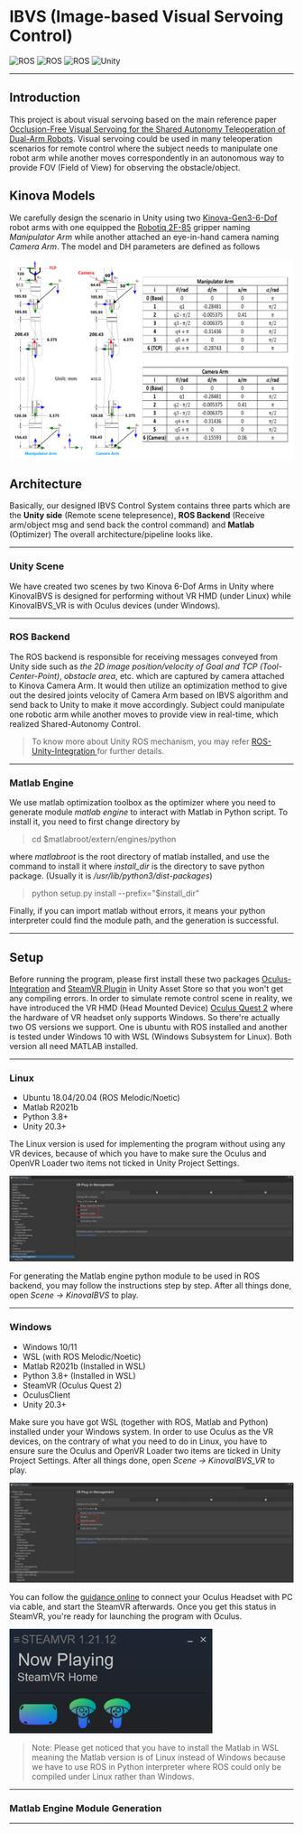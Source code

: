 # IBVS (Image-based Visual Servoing Control)

![ROS](https://img.shields.io/badge/ROS-melodic-yellowgreen)
![ROS](https://img.shields.io/badge/ROS-noetic-brightgreen)
![ROS](https://img.shields.io/badge/Windows-10-blue)
![Unity](https://img.shields.io/badge/Unity-2020.2+-lightgrey)

---

## Introduction

This project is about visual servoing based on the main reference paper [Occlusion-Free Visual Servoing for the Shared Autonomy Teleoperation of Dual-Arm Robots](https://ieeexplore.ieee.org/document/8253809).
Visual servoing could be used in many teleoperation scenarios for remote control where the subject needs to manipulate one robot arm
while another moves correspondently in an autonomous way to provide FOV (Field of View) for observing the obstacle/object.

## Kinova Models

We carefully design the scenario in Unity using two [Kinova-Gen3-6-Dof](https://www.kinovarobotics.com/product/gen3-robots) robot arms
with one equipped the [Robotiq 2F-85](https://robotiq.com/products/2f85-140-adaptive-robot-gripper) gripper naming *Manipulator Arm* while another attached an eye-in-hand camera naming *Camera Arm*. The model and DH parameters are defined as follows <p align="center"><img src="Image/Kinova Model/Kinova Model.png" width="720"/></p>

## Architecture

Basically, our designed IBVS Control System contains three parts which are the **Unity side** (Remote scene telepresence), **ROS Backend** (Receive arm/object msg and send back the control command) and **Matlab** (Optimizer) 
The overall architecture/pipeline looks like.

---

### Unity Scene

We have created two scenes by two Kinova 6-Dof Arms in Unity where KinovaIBVS is designed for performing without VR HMD (under Linux)
while KinovaIBVS_VR is with Oculus devices (under Windows).

--- 

### ROS Backend

The ROS backend is responsible for receiving messages conveyed from Unity side such as *the 2D image position/velocity of Goal and TCP (Tool-Center-Point)*, *obstacle area*, etc. which are captured by camera attached to Kinova Camera Arm.
It would then utilize an optimization method to give out the desired joints velocity of Camera Arm based on IBVS algorithm and send back to Unity to make it move accordingly. Subject could manipulate one robotic arm while another moves to provide view in real-time, which realized Shared-Autonomy Control. 

> To know more about Unity ROS mechanism, you may refer [ROS-Unity-Integration ](https://github.com/Unity-Technologies/Unity-Robotics-Hub/blob/main/tutorials/ros_unity_integration/README.md) for further details.

---

### Matlab Engine 

We use matlab optimization toolbox as the optimizer where you need to generate module *matlab engine* to interact with Matlab in Python script.
To install it, you need to first change directory by

> cd $matlabroot/extern/engines/python

where *matlabroot* is the root directory of matlab installed, and use the command to install it where *install_dir* is the directory to save python package. (Usually it is */usr/lib/python3/dist-packages*)

> python setup.py install --prefix="$install_dir"

Finally, if you can import matlab without errors, it means your python interpreter could find the module path, and the generation is successful.

---

## Setup

Before running the program, please first install these two packages [Oculus-Integration](https://assetstore.unity.com/packages/tools/integration/oculus-integration-82022) and [SteamVR Plugin](https://assetstore.unity.com/packages/tools/integration/steamvr-plugin-32647) in Unity Asset Store so that you won't get any compiling errors. 
In order to simulate remote control scene in reality, we have introduced the VR HMD (Head Mounted Device) [Oculus Quest 2](https://www.oculus.com/quest-2/) where the hardware of VR headset only supports Windows. So there're actually two OS versions we support.
One is ubuntu with ROS installed and another is tested under Windows 10 with WSL (Windows Subsystem for Linux). Both version all need MATLAB installed.

---

### Linux

- Ubuntu 18.04/20.04 (ROS Melodic/Noetic)
- Matlab R2021b
- Python 3.8+
- Unity 20.3+

The Linux version is used for implementing the program without using any VR devices, because of which you have to make
sure the Oculus and OpenVR Loader two items not ticked in Unity Project Settings.

<img src="Image/OS Version/Linux/untick.png"/>

For generating the Matlab engine python module to be used in ROS backend, you may follow the instructions step by step.
After all things done, open *Scene -> KinovaIBVS* to play.

---

### Windows

- Windows 10/11 
- WSL (with ROS Melodic/Noetic)
- Matlab R2021b (Installed in WSL)
- Python 3.8+ (Installed in WSL)
- SteamVR (Oculus Quest 2)
- OculusClient
- Unity 20.3+

Make sure you have got WSL (together with ROS, Matlab and Python) installed under your Windows system. In order to use Oculus as the VR devices, on the contrary of what you need to do in Linux, you have to ensure
sure the Oculus and OpenVR Loader two items are ticked in Unity Project Settings. After all things done, open *Scene -> KinovaIBVS_VR* to play.

<img src="Image/OS Version/Windows/tick.png"/>

You can follow the [guidance online]("https://www.tomsguide.com/how-to/how-to-connect-oculus-quest-2-to-a-pc") to connect your Oculus Headset with PC via cable, and start the SteamVR afterwards. Once you get this status in SteamVR, you're ready for launching the program with Oculus.

<img src="Image/Oculus/SteamVR.png" width="360"/>

> Note: Please get noticed that you have to install the Matlab in WSL meaning the Matlab version is of Linux instead of Windows because 
> we have to use ROS in Python interpreter where ROS could only be compiled under Linux rather than Windows.

---

### Matlab Engine Module Generation

---